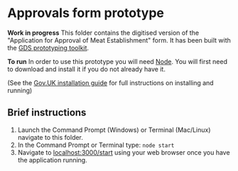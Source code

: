 # Approvals form prototype
__Work in progress__
This folder contains the digitised version of the "Application for Approval of Meat Establishment" form. It has been built with the [GDS prototyping toolkit](https://govuk-prototype-kit.herokuapp.com/docs).

**To run**
In order to use this prototype you will need [Node](https://nodejs.org/en/). You will first need to download and install it if you do not already have it.

(See the [Gov.UK installation guide](https://govuk-prototype-kit.herokuapp.com/docs/install/introduction) for full instructions on installing and running)

## Brief instructions
1. Launch the Command Prompt (Windows) or Terminal (Mac/Linux) navigate to this folder.
2. In the Command Prompt or Terminal type:
`node start`
3. Navigate to [localhost:3000/start](localhost:3000/start) using your web browser once you have the application running.
